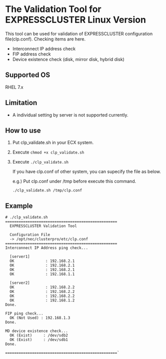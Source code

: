 # The Validation Tool for EXPRESSCLUSTER Linux Version

This tool can be used for validation of EXPRESSCLUSTER configuration file(clp.conf).
Checking items are here.
* Interconnect IP address check
* FIP address check
* Device existence check (disk, mirror disk, hybrid disk)

## Supported OS 
RHEL 7.x

## Limitation
* A individual setting by server is not supported currently.

## How to use
1. Put clp_validate.sh in your ECX system.
2. Execute `chmod +x clp_validate.sh`
3. Execute `./clp_validate.sh`

    If you have clp.conf of other system, you can supecify the file as below.
    
    e.g.) Put clp.conf under /tmp before execute this command.
    
    `./clp_validate.sh /tmp/clp.conf` 

## Example
    # ./clp_validate.sh
    ==================================================
      EXPRESSCLUSTER Validation Tool
    
      Configuration File
      -> /opt/nec/clusterpro/etc/clp.conf
    ==================================================
    Interconnect IP Address ping check...
    
      [server1]
      OK              : 192.168.2.1
      OK              : 192.168.2.1
      OK              : 192.168.2.1
      OK              : 192.168.1.1
    
      [server2]
      OK              : 192.168.2.2
      OK              : 192.168.2.2
      OK              : 192.168.2.2
      OK              : 192.168.1.2
    Done.
    
    FIP ping check...
      OK (Not Used) : 192.168.1.3
    Done.
    
    MD device existence check...
      OK (Exist)     : /dev/sdb2
      OK (Exist)     : /dev/sdb1
    Done.
    
    ==================================================`
